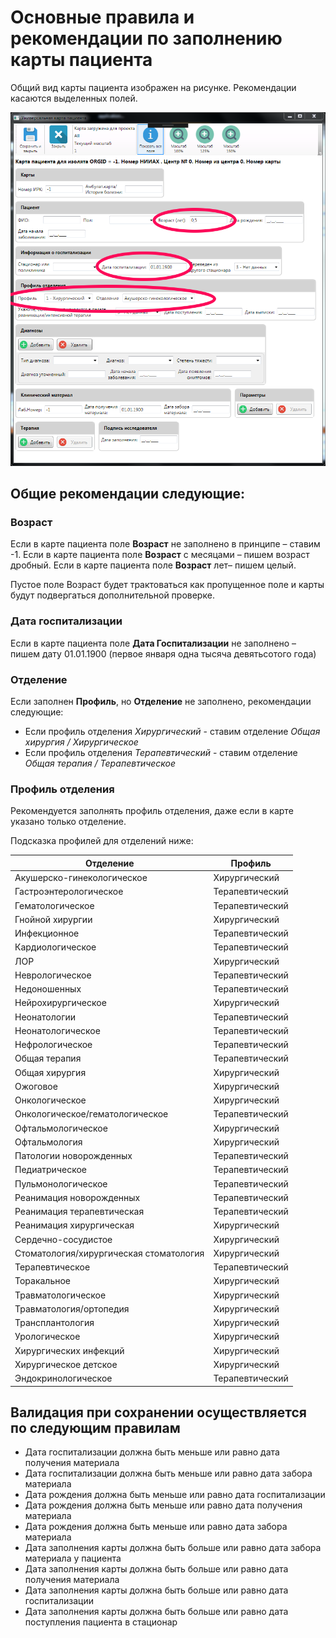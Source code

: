 # Основные правила и рекомендации по заполнению карты пациента

Общий вид карты пациента изображен на рисунке. Рекомендации касаются выделенных полей.

![001](001.png)

## Общие рекомендации следующие:

### Возраст

Если в карте пациента поле **Возраст** не заполнено в принципе – ставим -1.
Если в карте пациента поле **Возраст** с месяцами – пишем возраст дробный.
Если в карте пациента поле **Возраст** лет– пишем целый.

Пустое поле Возраст будет трактоваться как пропущенное поле и карты будут подвергаться дополнительной проверке.

### Дата госпитализации

Если в карте пациента поле **Дата Госпитализации**  не заполнено – пишем дату 01.01.1900 (первое января одна тысяча девятьсотого года)

### Отделение
Если заполнен **Профиль**, но **Отделение** не заполнено, рекомендации следующие:
- Если профиль отделения *Хирургический* - ставим отделение *Общая хирургия / Хирургическое*
- Если профиль отделения *Терапевтический* - ставим отделение *Общая терапия / Терапевтическое*

### Профиль отделения

Рекомендуется заполнять профиль отделения, даже если в карте указано только отделение.

Подсказка профилей для отделений ниже:

| Отделение | Профиль |
|--------|--------|
| Акушерско-гинекологическое | Хирургический |
| Гастроэнтерологическое | Терапевтический |
| Гематологическое | Терапевтический |
| Гнойной хирургии | Хирургический |
| Инфекционное | Терапевтический |
| Кардиологическое | Терапевтический |
| ЛОР | Хирургический |
| Неврологическое | Терапевтический |
| Недоношенных | Терапевтический |
| Нейрохирургическое | Хирургический |
| Неонатологии | Терапевтический |
| Неонатологическое | Терапевтический |
| Нефрологическое | Терапевтический |
| Общая терапия | Терапевтический |
| Общая хирургия | Хирургический |
| Ожоговое | Хирургический |
| Онкологическое | Хирургический |
| Онкологическое/гематологическое | Терапевтический |
| Офтальмологическое | Хирургический |
| Офтальмология | Хирургический |
| Патологии новорожденных | Терапевтический |
| Педиатрическое | Терапевтический |
| Пульмонологическое | Терапевтический |
| Реанимация новорожденных | Терапевтический |
| Реанимация терапевтическая | Терапевтический |
| Реанимация хирургическая | Хирургический |
| Сердечно-сосудистое | Хирургический |
| Стоматология/хирургическая стоматология | Хирургический |
| Терапевтическое | Терапевтический |
| Торакальное | Хирургический |
| Травматологическое | Хирургический |
| Травматология/ортопедия | Хирургический |
| Трансплантология | Хирургический |
| Урологическое | Хирургический |
| Хирургических инфекций | Хирургический |
| Хирургическое детское | Хирургический |
| Эндокринологическое | Терапевтический |

## Валидация при сохранении осуществляется по следующим правилам

- Дата госпитализации должна быть меньше или равно дата получения материала
- Дата госпитализации должна быть меньше или равно дата забора материала
- Дата рождения должна быть меньше или равно дата госпитализации
- Дата рождения должна быть меньше или равно дата получения материала
- Дата рождения должна быть меньше или равно дата забора материала
- Дата заполнения карты должна быть больше или равно дата забора материала у пациента
- Дата заполнения карты должна быть больше или равно дата получения материала
- Дата заполнения карты должна быть больше или равно дата госпитализации
- Дата заполнения карты должна быть больше или равно дата поступления пациента в стационар
